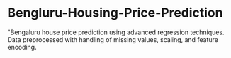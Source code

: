 # Bengluru-Housing-Price-Prediction
"Bengaluru house price prediction using advanced regression techniques. Data preprocessed with handling of missing values, scaling, and feature encoding.
